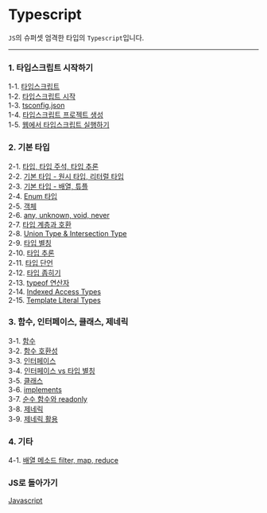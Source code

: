 # Typescript
`JS`의 슈퍼셋 엄격한 타입의 `Typescript`입니다.

---
### 1. 타입스크립트 시작하기
1-1. [타입스크립트](https://velog.io/@bami/Typescript-%ED%83%80%EC%9E%85%EC%8A%A4%ED%81%AC%EB%A6%BD%ED%8A%B8) <br/>
1-2. [타입스크립트 시작](https://velog.io/@bami/Typescript-%ED%83%80%EC%9E%85%EC%8A%A4%ED%81%AC%EB%A6%BD%ED%8A%B8-%ED%94%84%EB%A1%9C%EC%A0%9D%ED%8A%B8-%EC%83%9D%EC%84%B1) <br/>
1-3. [tsconfig.json](https://velog.io/@bami/Typescript-tsconfig.json) <br/>
1-4. [타입스크립트 프로젝트 생성](https://velog.io/@bami/Typescript-%ED%83%80%EC%9E%85%EC%8A%A4%ED%81%AC%EB%A6%BD%ED%8A%B8-%ED%94%84%EB%A1%9C%EC%A0%9D%ED%8A%B8-%EC%83%9D%EC%84%B1-%EC%97%85%EB%8D%B0%EC%9D%B4%ED%8A%B8) <br/>
1-5. [웹에서 타입스크립트 실행하기](https://velog.io/@bami/Typescript-%EC%9B%B9%EC%97%90%EC%84%9C-%ED%83%80%EC%9E%85%EC%8A%A4%ED%81%AC%EB%A6%BD%ED%8A%B8-%EC%8B%A4%ED%96%89%ED%95%98%EA%B8%B0) <br/>

### 2. 기본 타입
2-1. [타입, 타입 주석, 타입 추론](https://velog.io/@bami/Typescript-%ED%83%80%EC%9E%85%EC%8A%A4%ED%81%AC%EB%A6%BD%ED%8A%B8-%EB%B3%80%EC%88%98) <br/>
2-2. [기본 타입 - 원시 타입, 리터럴 타입](https://velog.io/@bami/Typescript-%EA%B8%B0%EB%B3%B8-%ED%83%80%EC%9E%85-%EC%9B%90%EC%8B%9C-%ED%83%80%EC%9E%85-%EB%A6%AC%ED%84%B0%EB%9F%B4-%ED%83%80%EC%9E%85) <br/>
2-3. [기본 타입 - 배열, 튜플](https://velog.io/@bami/Typescript-%EA%B8%B0%EB%B3%B8-%ED%83%80%EC%9E%85-%EB%B0%B0%EC%97%B4-%ED%8A%9C%ED%94%8C) <br/>
2-4. [Enum 타입](https://velog.io/@bami/Typescript-Enum-%ED%83%80%EC%9E%85) <br/>
2-5. [객체](https://velog.io/@bami/Typescript-%EA%B0%9D%EC%B2%B4) <br/>
2-6. [any, unknown, void, never](https://velog.io/@bami/Typescript-any-unknown-void-never) <br/>
2-7. [타입 계층과 호환](https://velog.io/@bami/Typescript-%ED%83%80%EC%9E%85-%EA%B3%84%EC%B8%B5-%EA%B5%AC%EC%A1%B0%EC%99%80-%ED%83%80%EC%9E%85-%ED%98%B8%ED%99%98%EC%84%B1) <br/>
2-8. [Union Type & Intersection Type](https://velog.io/@bami/Typescript-Union-Type-Intersection-Type) <br/>
2-9. [타입 별칭](https://velog.io/@bami/Typescript-%ED%83%80%EC%9E%85-%EB%B3%84%EC%B9%AD-Type-Alias) <br/>
2-10. [타입 추론](https://velog.io/@bami/Typescript-%ED%83%80%EC%9E%85-%EC%B6%94%EB%A1%A0) <br/>
2-11. [타입 단언](https://velog.io/@bami/Typescript-%ED%83%80%EC%9E%85-%EB%8B%A8%EC%96%B8-Type-Assertion) <br/>
2-12. [타입 좁히기](https://velog.io/@bami/Typescript-%ED%83%80%EC%9E%85-%EC%A2%81%ED%9E%88%EA%B8%B0-Type-Narrowing) <br/>
2-13. [typeof 연산자](https://velog.io/@bami/Typescript-keyof-%ED%83%80%EC%9E%85-%EC%97%B0%EC%82%B0%EC%9E%90) <br/>
2-14. [Indexed Access Types](https://velog.io/@bami/Typescript-%EC%9D%B8%EB%8D%B1%EC%8A%A4%EB%93%9C-%EC%97%91%EC%84%B8%EC%8A%A4-%ED%83%80%EC%9E%85) <br/>
2-15. [Template Literal Types](https://velog.io/@bami/Typescript-Template-Literal-Types)<br/>

### 3. 함수, 인터페이스, 클래스, 제네릭
3-1. [함수](https://velog.io/@bami/Typescript-%ED%95%A8%EC%88%98) <br/>
3-2. [함수 호환성](https://velog.io/@bami/Typescript-%ED%95%A8%EC%88%98-%ED%98%B8%ED%99%98%EC%84%B1) <br/>
3-3. [인터페이스](https://velog.io/@bami/Typescript-%EC%9D%B8%ED%84%B0%ED%8E%98%EC%9D%B4%EC%8A%A4-k1a7jvn6) <br/>
3-4. [인터페이스 vs 타입 별칭](https://velog.io/@bami/Typescript-Interface-vs-Type-Alias) <br/>
3-5. [클래스](https://velog.io/@bami/Typescript-%ED%81%B4%EB%9E%98%EC%8A%A4-d1ue0kw2) <br/>
3-6. [implements](https://velog.io/@bami/Typescript-%EC%9D%B8%ED%84%B0%ED%8E%98%EC%9D%B4%EC%8A%A4%EB%A1%9C-%ED%81%B4%EB%9E%98%EC%8A%A4-%EA%B5%AC%ED%98%84) <br/>
3-7. [순수 함수와 readonly](https://velog.io/@bami/Typescript-readonly%EC%99%80-%EC%88%9C%EC%88%98-%ED%95%A8%EC%88%98) <br/>
3-8. [제네릭](https://velog.io/@bami/Typescript-%EC%A0%9C%EB%84%A4%EB%A6%AD-%ED%83%80%EC%9E%85) <br/>
3-9. [제네릭 활용](https://velog.io/@bami/Typescript-%EC%A0%9C%EB%84%A4%EB%A6%AD-%ED%99%9C%EC%9A%A9) <br/>

### 4. 기타
4-1. [배열 메소드 filter, map, reduce](https://velog.io/@bami/Typescript-%EB%B0%B0%EC%97%B4-%EB%A9%94%EC%86%8C%EB%93%9C-filter-map-reduce) <br/>

### JS로 돌아가기
[Javascript](https://github.com/Bam-j/study-repo/blob/main/JAVASCRIPT.md) <br/>

